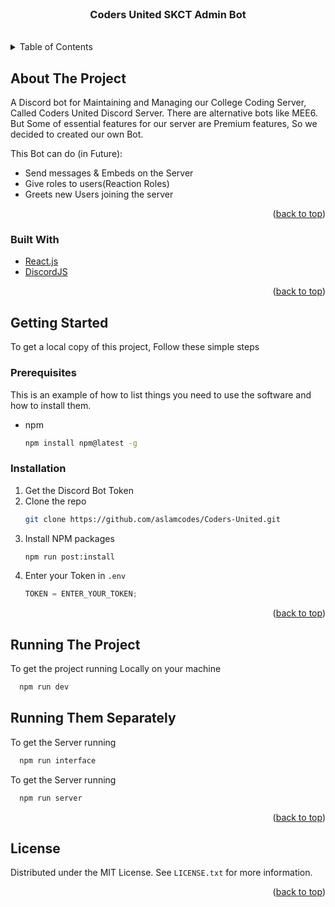 <div id="top"></div>

<br />
<div align="center">

  <h3 align="center">Coders United SKCT Admin Bot</h3>
    <br />

</div>

<!-- TABLE OF CONTENTS -->
<details>
  <summary>Table of Contents</summary>
  <ol>
    <li>
      <a href="#about-the-project">About The Project</a>
      <ul>
        <li><a href="#built-with">Built With</a></li>
      </ul>
    </li>
    <li>
      <a href="#getting-started">Getting Started</a>
      <ul>
        <li><a href="#prerequisites">Prerequisites</a></li>
        <li><a href="#installation">Installation</a></li>
      </ul>
    </li>
    <li><a href="#usage">Usage</a></li>
    <li><a href="#roadmap">Roadmap</a></li>
    <li><a href="#contributing">Contributing</a></li>
    <li><a href="#license">License</a></li>
    <li><a href="#contact">Contact</a></li>
    <li><a href="#acknowledgments">Acknowledgments</a></li>
  </ol>
</details>

<!-- ABOUT THE PROJECT -->

## About The Project

A Discord bot for Maintaining and Managing our College Coding Server, Called Coders United Discord Server. There are alternative bots like MEE6. But Some of essential features for our server are Premium features, So we decided to created our own Bot.

This Bot can do (in Future):

- Send messages & Embeds on the Server
- Give roles to users(Reaction Roles)
- Greets new Users joining the server

<p align="right">(<a href="#top">back to top</a>)</p>

### Built With

- [React.js](https://reactjs.org/)
- [DiscordJS](https://discord.js.org/)

<p align="right">(<a href="#top">back to top</a>)</p>

<!-- GETTING STARTED -->

## Getting Started

To get a local copy of this project, Follow these simple steps

### Prerequisites

This is an example of how to list things you need to use the software and how to install them.

- npm
  ```sh
  npm install npm@latest -g
  ```

### Installation

1. Get the Discord Bot Token
2. Clone the repo
   ```sh
   git clone https://github.com/aslamcodes/Coders-United.git
   ```
3. Install NPM packages
   ```sh
   npm run post:install
   ```
4. Enter your Token in `.env`
   ```js
   TOKEN = ENTER_YOUR_TOKEN;
   ```

<p align="right">(<a href="#top">back to top</a>)</p>

## Running The Project

To get the project running Locally on your machine

```sh
  npm run dev
```

## Running Them Separately

To get the Server running

```sh
  npm run interface
```

To get the Server running

```sh
  npm run server
```

<p align="right">(<a href="#top">back to top</a>)</p>

## License

Distributed under the MIT License. See `LICENSE.txt` for more information.

<p align="right">(<a href="#top">back to top</a>)</p>

